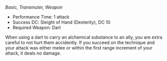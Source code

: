 _Basic, Transmuter, Weapon_
 
- Performance Time: 1 attack
- Success DC: Sleight of Hand (Dexterity), DC 10
- Required Weapon: Dart
 
When using a dart to carry an alchemical substance to an ally, you are extra careful to not hurt them accidently. If you succeed on the technique and your attack was either melee or within the first range increment of your attack, it deals no damage.